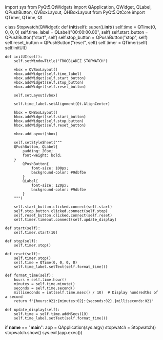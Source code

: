 
import sys
from PyQt5.QtWidgets import QApplication, QWidget, QLabel, QPushButton, QVBoxLayout, QHBoxLayout
from PyQt5.QtCore import QTimer, QTime, Qt

class Stopwatch(QWidget):
    def __init__(self):
        super().__init__()
        self.time = QTime(0, 0, 0, 0)
        self.time_label = QLabel("00:00:00.00", self)
        self.start_button = QPushButton("start", self)
        self.stop_button = QPushButton("stop", self)
        self.reset_button = QPushButton("reset", self)
        self.timer = QTimer(self)
        self.initUI()

    def initUI(self):
        self.setWindowTitle("FROGBLADEZ STOPWATCH")

        vbox = QVBoxLayout()
        vbox.addWidget(self.time_label)
        vbox.addWidget(self.start_button)
        vbox.addWidget(self.stop_button)
        vbox.addWidget(self.reset_button)

        self.setLayout(vbox)

        self.time_label.setAlignment(Qt.AlignCenter)

        hbox = QHBoxLayout()
        hbox.addWidget(self.start_button)
        hbox.addWidget(self.stop_button)
        hbox.addWidget(self.reset_button)

        vbox.addLayout(hbox)

        self.setStyleSheet("""
        QPushButton, QLabel{
            padding: 20px;
            font-weight: bold;
        }
            QPushButton{
                font-size: 100px;
                background-color: #9dbfbe
            }
            QLabel{
                font-size: 120px;
                background-color: #9dbfbe
            }
        """)

        self.start_button.clicked.connect(self.start)
        self.stop_button.clicked.connect(self.stop)
        self.reset_button.clicked.connect(self.reset)
        self.timer.timeout.connect(self.update_display)

    def start(self):
        self.timer.start(10)

    def stop(self):
        self.timer.stop()

    def reset(self):
        self.timer.stop()
        self.time = QTime(0, 0, 0, 0)
        self.time_label.setText(self.format_time())

    def format_time(self):
        hours = self.time.hour()
        minutes = self.time.minute()
        seconds = self.time.second()
        milliseconds = int(self.time.msec() / 10)  # Display hundredths of a second
        return f"{hours:02}:{minutes:02}:{seconds:02}.{milliseconds:02}"

    def update_display(self):
        self.time = self.time.addMSecs(10)
        self.time_label.setText(self.format_time())

if __name__ == "__main__":
    app = QApplication(sys.argv)
    stopwatch = Stopwatch()
    stopwatch.show()
    sys.exit(app.exec())

